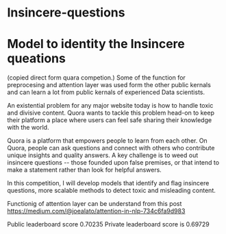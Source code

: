 # Insincere-questions
# Model to identity the Insincere queations
(copied direct form quara competion.)
Some of the function for preprocesing and attention layer was used form the other public kernals and can learn a lot from public kernals of experienced Data scientists.

An existential problem for any major website today is how to handle toxic and divisive content. Quora wants to tackle this problem head-on to keep their platform a place where users can feel safe sharing their knowledge with the world.

Quora is a platform that empowers people to learn from each other. On Quora, people can ask questions and connect with others who contribute unique insights and quality answers. A key challenge is to weed out insincere questions -- those founded upon false premises, or that intend to make a statement rather than look for helpful answers.

In this competition, I will develop models that identify and flag insincere questions, more scalable methods to detect toxic and misleading content.

Functionig of attention layer can be understand from this post https://medium.com/@joealato/attention-in-nlp-734c6fa9d983

Public leaderboard score  0.70235
Private leaderboard score is 0.69729

